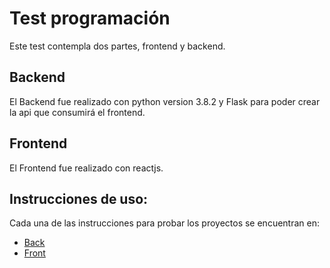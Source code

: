 # Test programación

Este test contempla dos partes, frontend y backend.

## Backend
El Backend fue realizado con python version 3.8.2 y Flask para poder crear la api que consumirá el frontend.

## Frontend
El Frontend fue realizado con reactjs.

## Instrucciones de uso:
Cada una de las instrucciones para probar los proyectos se encuentran en:
- [Back](./back/README.md)
- [Front](./front/indicadores/README.md)


